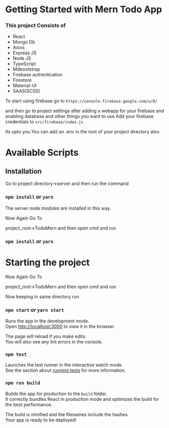 # Getting Started with Mern Todo App

### This project Consists of 
- React
- Mongo Db
- Axios
- Express JS
- Node JS
- TypeScript
- Mdbootstrap 
- Firebase authentication
- Firestore
- Material-UI
- SAAS(SCSS)

To start using firebase go to `https://console.firebase.google.com/u/0/`

and then go to project settings after adding a webapp for your firebase and enabling database and other things you want to use Add your firebase credentials to `src/firebase/index.js`

Its upto you.You can add an .env in the root of your project directory also

# Available Scripts

## Installation
Go to project directory->server and then run the command

### `npm install` or `yarn`

The server node modules are installed in this way.

Now Again Go To

project_root->TodoMern and then open cmd and run

### `npm install` or `yarn`

# Starting the project

Now Again Go To

project_root->TodoMern and then open cmd and run

Now keeping in same directory run 

### `npm start` or `yarn start`

Runs the app in the development mode.\
Open [http://localhost:3000](http://localhost:3000) to view it in the browser.

The page will reload if you make edits.\
You will also see any lint errors in the console.

### `npm test`

Launches the test runner in the interactive watch mode.\
See the section about [running tests](https://facebook.github.io/create-react-app/docs/running-tests) for more information.

### `npm run build`

Builds the app for production to the `build` folder.\
It correctly bundles React in production mode and optimizes the build for the best performance.

The build is minified and the filenames include the hashes.\
Your app is ready to be deployed!

